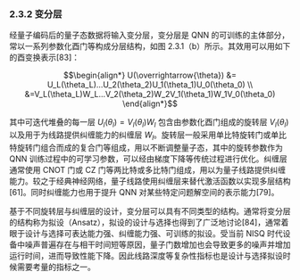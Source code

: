 ### 2.3.2 变分层

经量子编码后的量子态数据将输入变分层，变分层是 QNN 的可训练的主体部分，常以一系列参数化酉门等构成分层结构，如图 2.3.1（b）所示。其效用可以用如下的酉变换表示[83]：

$$\begin{align*}
  U(\overrightarrow{\theta}) &= U_L(\theta_L)...U_2(\theta_2)U_1(\theta_1)U_0(\theta_0) \\
  &=V_L(\theta_L)W_L...V_2(\theta_2)W_2V_1(\theta_1)W_1V_0(\theta_0)
\end{align*}$$

其中可迭代堆叠的每一层 $U_l(\theta_l) = V_l(\theta_l)W_l$ 包含由参数化酉门组成的旋转层 $V_l(\theta_l)$ 以及用于为线路提供纠缠能力的纠缠层 $W_l$。旋转层一般采用单比特旋转门或单比特旋转门组合而成的复合门等组成，用以不断调整量子态，其中的旋转参数作为 QNN 训练过程中的可学习参数，可以经由梯度下降等传统过程进行优化。纠缠层通常使用 CNOT 门或 CZ 门等两比特或多比特门组成，用以为量子线路提供纠缠能力。较之于经典神经网络，量子线路使用纠缠层来替代激活函数以实现多层结构[61]。同时纠缠能力也用于提升 QNN 对某些特定问题解空间的表示能力[79]。

基于不同旋转层与纠缠层的设计，变分层可以具有不同类型的结构。通常将变分层的结构称为拟设（Ansatz），拟设的设计与选择也得到了广泛地讨论[84]，通常着眼于设计与选择可表达能力强、纠缠能力强、可训练的拟设。受当前 NISQ 时代设备中噪声普遍存在与相干时间短等原因，量子门数增加也会导致更多的噪声并增加运行时间，进而导致性能下降。因此线路深度等复杂性指标也是设计与选择拟设时候需要考量的指标之一。